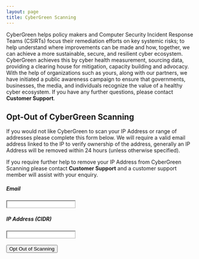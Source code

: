 ```yaml
---
layout: page
title: CyberGreen Scanning
---
```


CyberGreen helps policy makers and Computer Security Incident Response Teams (CSIRTs) focus their remediation efforts on key systemic risks; to help understand where improvements can be made and how, together, we can achieve a more sustainable, secure, and resilient cyber ecosystem. CyberGreen achieves this by cyber health measurement, sourcing data, providing a clearing house for mitigation, capacity building and advocacy. With the help of organizations such as yours, along with our partners, we have initiated a public awareness campaign to ensure that governments, businesses, the media, and individuals recognize the value of a healthy cyber ecosystem. If you have any further questions, please contact
<a href="https://cybergreen.freshdesk.com" style="text-decoration:none"> <strong>Customer Support</strong></a>.

<h2>Opt-Out of CyberGreen Scanning</h2>
If you would not like CyberGreen to scan your IP Address or range of addresses please complete this form below. We will require a valid email address linked to the IP to verify ownership of the address, generally an IP Address will be removed within 24 hours (unless otherwise specified).

If you require further help to remove your IP Address from CyberGreen Scanning please contact <a href="https://cybergreen.freshdesk.com" style="text-decoration:none"> <strong>Customer Support</strong></a> and a customer support member will assist with your enquiry.
<br>

<div>
<h5>Email</h5>
<input id="email" type="email" style="border-color: #d1d1d1;" name="email" value="" /><br>
<h5>IP Address (CIDR)</h5>
<input id="cidr"  type="text" style="border-color: #d1d1d1;" name="cidr" value="" /><br><br>
<button>Opt Out of Scanning</button><br><br>
<div id = 'response'></div>
</div>

<script src="//ajax.googleapis.com/ajax/libs/jquery/1.11.2/jquery.min.js"></script>
<script>window.jQuery || document.write('<script src="/js/vendor/jquery-1.11.2.min.js | prepend: site.baseurl }}"><\/script>')</script>
<script src="{{ "/js/opt_out.js" | prepend: site.baseurl }}"></script>
